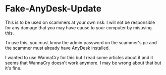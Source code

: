 # Fake-AnyDesk-Update
This is to be used on scammers at your own risk. I will not be responsible for any damage that you may have cause to your computer by misusing this.

To use this, you must know the admin password on the scammer's pc and the scammer must already have AnyDesk installed. 

I wanted to use WannaCry for this but I read some articles about it and it seems that WannaCry doesn't work anymore. I may be wrong about that but it's fine.
